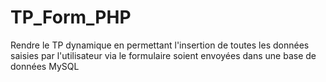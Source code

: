 # TP_Form_PHP

Rendre le TP dynamique en permettant l'insertion de toutes les données saisies par l'utilisateur via le formulaire soient envoyées dans une base de données MySQL
